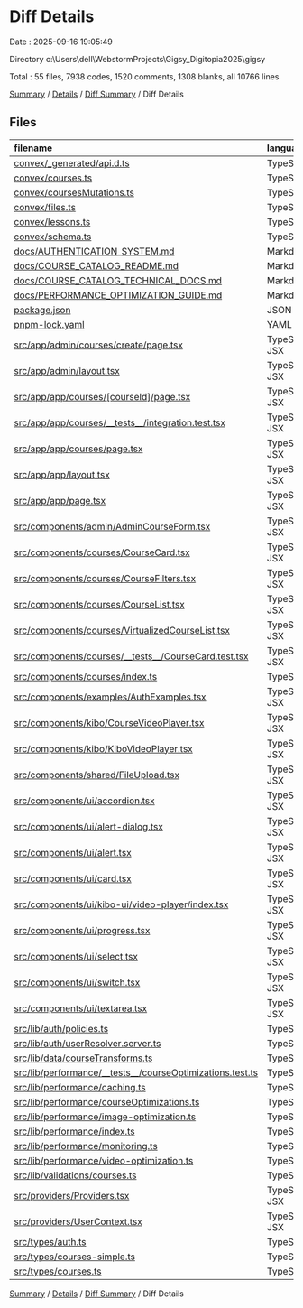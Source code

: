 # Diff Details

Date : 2025-09-16 19:05:49

Directory c:\\Users\\dell\\WebstormProjects\\Gigsy_Digitopia2025\\gigsy

Total : 55 files,  7938 codes, 1520 comments, 1308 blanks, all 10766 lines

[Summary](results.md) / [Details](details.md) / [Diff Summary](diff.md) / Diff Details

## Files
| filename | language | code | comment | blank | total |
| :--- | :--- | ---: | ---: | ---: | ---: |
| [convex/\_generated/api.d.ts](/convex/_generated/api.d.ts) | TypeScript | 6 | 0 | 0 | 6 |
| [convex/courses.ts](/convex/courses.ts) | TypeScript | 69 | 0 | 1 | 70 |
| [convex/coursesMutations.ts](/convex/coursesMutations.ts) | TypeScript | 411 | 76 | 74 | 561 |
| [convex/files.ts](/convex/files.ts) | TypeScript | 341 | 86 | 55 | 482 |
| [convex/lessons.ts](/convex/lessons.ts) | TypeScript | 297 | 65 | 48 | 410 |
| [convex/schema.ts](/convex/schema.ts) | TypeScript | 228 | 32 | 32 | 292 |
| [docs/AUTHENTICATION\_SYSTEM.md](/docs/AUTHENTICATION_SYSTEM.md) | Markdown | 294 | 0 | 112 | 406 |
| [docs/COURSE\_CATALOG\_README.md](/docs/COURSE_CATALOG_README.md) | Markdown | 2 | 0 | 40 | 42 |
| [docs/COURSE\_CATALOG\_TECHNICAL\_DOCS.md](/docs/COURSE_CATALOG_TECHNICAL_DOCS.md) | Markdown | 2 | 0 | 32 | 34 |
| [docs/PERFORMANCE\_OPTIMIZATION\_GUIDE.md](/docs/PERFORMANCE_OPTIMIZATION_GUIDE.md) | Markdown | 296 | 0 | 77 | 373 |
| [package.json](/package.json) | JSON | 10 | 0 | 0 | 10 |
| [pnpm-lock.yaml](/pnpm-lock.yaml) | YAML | 268 | 0 | 30 | 298 |
| [src/app/admin/courses/create/page.tsx](/src/app/admin/courses/create/page.tsx) | TypeScript JSX | 14 | 11 | 4 | 29 |
| [src/app/admin/layout.tsx](/src/app/admin/layout.tsx) | TypeScript JSX | 22 | 11 | 4 | 37 |
| [src/app/app/courses/\[courseId\]/page.tsx](/src/app/app/courses/%5BcourseId%5D/page.tsx) | TypeScript JSX | 64 | 2 | 4 | 70 |
| [src/app/app/courses/\_\_tests\_\_/integration.test.tsx](/src/app/app/courses/__tests__/integration.test.tsx) | TypeScript JSX | -356 | -22 | -84 | -462 |
| [src/app/app/courses/page.tsx](/src/app/app/courses/page.tsx) | TypeScript JSX | 53 | 6 | 9 | 68 |
| [src/app/app/layout.tsx](/src/app/app/layout.tsx) | TypeScript JSX | 4 | 2 | 1 | 7 |
| [src/app/app/page.tsx](/src/app/app/page.tsx) | TypeScript JSX | 25 | 1 | 2 | 28 |
| [src/components/admin/AdminCourseForm.tsx](/src/components/admin/AdminCourseForm.tsx) | TypeScript JSX | 1,333 | 69 | 96 | 1,498 |
| [src/components/courses/CourseCard.tsx](/src/components/courses/CourseCard.tsx) | TypeScript JSX | 86 | 9 | 11 | 106 |
| [src/components/courses/CourseFilters.tsx](/src/components/courses/CourseFilters.tsx) | TypeScript JSX | 89 | 0 | 2 | 91 |
| [src/components/courses/CourseList.tsx](/src/components/courses/CourseList.tsx) | TypeScript JSX | 17 | 0 | 1 | 18 |
| [src/components/courses/VirtualizedCourseList.tsx](/src/components/courses/VirtualizedCourseList.tsx) | TypeScript JSX | -10 | 5 | -2 | -7 |
| [src/components/courses/\_\_tests\_\_/CourseCard.test.tsx](/src/components/courses/__tests__/CourseCard.test.tsx) | TypeScript JSX | -283 | -17 | -63 | -363 |
| [src/components/courses/index.ts](/src/components/courses/index.ts) | TypeScript | -1 | -10 | 0 | -11 |
| [src/components/examples/AuthExamples.tsx](/src/components/examples/AuthExamples.tsx) | TypeScript JSX | 219 | 36 | 34 | 289 |
| [src/components/kibo/CourseVideoPlayer.tsx](/src/components/kibo/CourseVideoPlayer.tsx) | TypeScript JSX | 298 | 37 | 49 | 384 |
| [src/components/kibo/KiboVideoPlayer.tsx](/src/components/kibo/KiboVideoPlayer.tsx) | TypeScript JSX | 823 | 73 | 102 | 998 |
| [src/components/shared/FileUpload.tsx](/src/components/shared/FileUpload.tsx) | TypeScript JSX | 450 | 62 | 63 | 575 |
| [src/components/ui/accordion.tsx](/src/components/ui/accordion.tsx) | TypeScript JSX | 49 | 5 | 7 | 61 |
| [src/components/ui/alert-dialog.tsx](/src/components/ui/alert-dialog.tsx) | TypeScript JSX | 126 | 6 | 13 | 145 |
| [src/components/ui/alert.tsx](/src/components/ui/alert.tsx) | TypeScript JSX | 53 | 5 | 6 | 64 |
| [src/components/ui/card.tsx](/src/components/ui/card.tsx) | TypeScript JSX | 71 | 5 | 8 | 84 |
| [src/components/ui/kibo-ui/video-player/index.tsx](/src/components/ui/kibo-ui/video-player/index.tsx) | TypeScript JSX | 103 | 0 | 23 | 126 |
| [src/components/ui/progress.tsx](/src/components/ui/progress.tsx) | TypeScript JSX | 23 | 5 | 3 | 31 |
| [src/components/ui/select.tsx](/src/components/ui/select.tsx) | TypeScript JSX | 145 | 5 | 13 | 163 |
| [src/components/ui/switch.tsx](/src/components/ui/switch.tsx) | TypeScript JSX | 24 | 5 | 3 | 32 |
| [src/components/ui/textarea.tsx](/src/components/ui/textarea.tsx) | TypeScript JSX | 20 | 5 | 4 | 29 |
| [src/lib/auth/policies.ts](/src/lib/auth/policies.ts) | TypeScript | 113 | 72 | 27 | 212 |
| [src/lib/auth/userResolver.server.ts](/src/lib/auth/userResolver.server.ts) | TypeScript | 127 | 73 | 26 | 226 |
| [src/lib/data/courseTransforms.ts](/src/lib/data/courseTransforms.ts) | TypeScript | 244 | 40 | 17 | 301 |
| [src/lib/performance/\_\_tests\_\_/courseOptimizations.test.ts](/src/lib/performance/__tests__/courseOptimizations.test.ts) | TypeScript | -381 | -18 | -95 | -494 |
| [src/lib/performance/caching.ts](/src/lib/performance/caching.ts) | TypeScript | 408 | 121 | 81 | 610 |
| [src/lib/performance/courseOptimizations.ts](/src/lib/performance/courseOptimizations.ts) | TypeScript | 41 | 2 | 3 | 46 |
| [src/lib/performance/image-optimization.ts](/src/lib/performance/image-optimization.ts) | TypeScript | 217 | 62 | 50 | 329 |
| [src/lib/performance/index.ts](/src/lib/performance/index.ts) | TypeScript | 67 | 24 | 11 | 102 |
| [src/lib/performance/monitoring.ts](/src/lib/performance/monitoring.ts) | TypeScript | 391 | 124 | 74 | 589 |
| [src/lib/performance/video-optimization.ts](/src/lib/performance/video-optimization.ts) | TypeScript | 302 | 96 | 63 | 461 |
| [src/lib/validations/courses.ts](/src/lib/validations/courses.ts) | TypeScript | 63 | 0 | 1 | 64 |
| [src/providers/Providers.tsx](/src/providers/Providers.tsx) | TypeScript JSX | 16 | 27 | 5 | 48 |
| [src/providers/UserContext.tsx](/src/providers/UserContext.tsx) | TypeScript JSX | 139 | 66 | 33 | 238 |
| [src/types/auth.ts](/src/types/auth.ts) | TypeScript | 70 | 65 | 14 | 149 |
| [src/types/courses-simple.ts](/src/types/courses-simple.ts) | TypeScript | 88 | 44 | 26 | 158 |
| [src/types/courses.ts](/src/types/courses.ts) | TypeScript | 348 | 147 | 158 | 653 |

[Summary](results.md) / [Details](details.md) / [Diff Summary](diff.md) / Diff Details